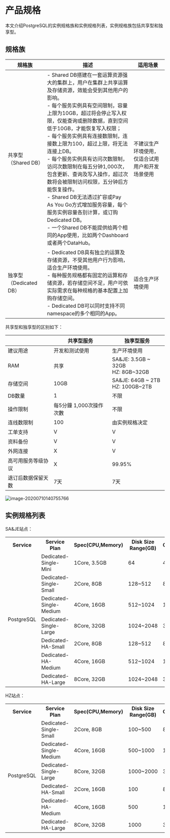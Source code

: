 # 产品规格

本文介绍PostgreSQL的实例规格族和实例规格列表，实例规格族包括共享型和独享型。

## 规格族

| 规格族                 | 描述                                                         | 适用场景                                         |
| ---------------------- | ------------------------------------------------------------ | ------------------------------------------------ |
| 共享型（Shared DB）    | - Shared DB搭建在一套运算资源强大的集群上，用户在集群上共享运算及存储资源，效能会受到其他用户的影响。<br>- 每个服务实例具有空间限制，容量上限为10GB，超过将会停止写入权限，仅能查询或删除数据，直到空间低于10GB，才能恢复写入权限；<br>- 每个服务实例具有连接数限制，连接数上限为100，超过上限，将无法连接上DB。<br/>- 每个服务实例具有访问次数限制，访问次数限制在每五分钟1,000次，包含更新、查询及写入操作，超过次数将会被限制访问权限，五分钟后方能恢复操作。<br> - Shared DB无法透过扩容或Pay As You Go方式增加服务容量，每个服务实例容量各别计算，或订购Dedicated DB。<br> - 一个Shared DB不能提供给两个相同的App使用，比如两个Dashboard或者两个DataHub。 | 不建议生产环境使用，仅适合试用用户和开发场景使用 |
| 独享型（Dedicated DB） | - Dedicated DB具有独立的运算及存储资源，不受其他用户行为影响，适合生产环境使用。<br>- 每种服务规格都有固定的运算和存储资源，若存储空间不足，用户可依实际需求在每种规格的基本配置上加购存储空间。<br>- Dedicated DB可以同时支持不同namespace的多个相同的App。 | 适合生产环境使用                                 |

共享型和独享型的区别如下：

|                    | 共享型服务              | 独享型服务                          |
| ------------------ | ----------------------- | ----------------------------------- |
| 建议用途           | 开发和测试使用          | 生产环境使用                        |
| RAM                | 共享                    | SA&JE: 3.5GB ~ 32GB<br>HZ: 8GB~32GB |
| 存储空间           | 10GB                    | SA&JE: 64GB ~ 2TB<br>HZ: 100GB~2TB  |
| DB数量             | 1                       | 不限                                |
| 操作限制           | 每5分鐘 1,000次操作次數 | 不限                                |
| 连线数限制         | 100                     | 由实例规格决定                      |
| 工单支持           | V                       | V                                   |
| 资料备份           | V                       | V                                   |
| 外网连接           | X                       | V                                   |
| 高可用服务等级协议 | X                       | 99.95%                              |
| 退订后数据保留天数 | 7天                       | 7天                              |

![image-20200710140755766](../uploads/images/PostgreSQL/image-20200710140755766.png)

## 实例规格列表
SA&JE站点：

<table>    
  <tr><th>Service</th><th>Service Plan</th><th>Spec(CPU,Memory)</th><th>Disk Size Range(GB)</th><th>Connections</th><th>Node</th></tr>    
  <tr><td rowspan="7">PostgreSQL</td><td>Dedicated-Single-Mini</td><td>1Core, 3.5GB</td><td>64</td><td>400</td><td>1</td></tr> 
  <tr><td>Dedicated-Single-Small</td><td>2Core, 8GB</td><td>128~512</td><td>800</td><td>1</td></tr>
  <tr><td>Dedicated-Single-Medium</td><td>4Core, 16GB</td><td>512~1024</td><td>1600</td><td>1</td></tr>
  <tr><td>Dedicated-Single-Large</td><td>8Core, 32GB</td><td>1024~2048</td><td>3200</td><td>1</td></tr>
  <tr><td>Dedicated-HA-Small</td><td>2Core, 8GB</td><td>128~512</td><td>800</td><td>2</td></tr>
  <tr><td>Dedicated-HA-Medium</td><td>4Core, 16GB</td><td>512~1024</td><td>1600</td><td>2</td></tr>
  <tr><td>Dedicated-HA-Large</td><td>8Core, 32GB</td><td>1024~2048</td><td>3200</td><td>2</td></tr>
</table>   

HZ站点：

<table>    
  <tr><th>Service</th><th>Service Plan</th><th>Spec(CPU,Memory)</th><th>Disk Size Range(GB)</th><th>Connections</th><th>Node</th></tr>    
  <tr><td rowspan="7">PostgreSQL</td><td>Dedicated-Single-Small</td><td>2Core, 8GB</td><td>100~500</td><td>800</td><td>1</td></tr>
  <tr><td>Dedicated-Single-Medium</td><td>4Core, 16GB</td><td>500~1000</td><td>1600</td><td>1</td></tr>
  <tr><td>Dedicated-Single-Large</td><td>8Core, 32GB</td><td>1000~2000</td><td>3200</td><td>1</td></tr>
  <tr><td>Dedicated-HA-Small</td><td>2Core, 16GB</td><td>100</td><td>800</td><td>2</td></tr>
  <tr><td>Dedicated-HA-Medium</td><td>4Core, 16GB</td><td>500</td><td>1600</td><td>2</td></tr>
  <tr><td>Dedicated-HA-Large</td><td>8Core, 32GB</td><td>1000</td><td>3200</td><td>2</td></tr>
</table>
